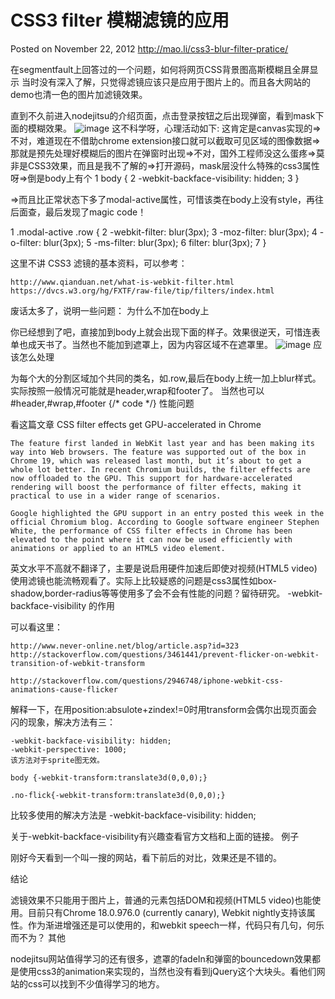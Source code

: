 
# CSS3 filter 模糊滤镜的应用
Posted on November 22, 2012	
http://mao.li/css3-blur-filter-pratice/

在segmentfault上回答过的一个问题，如何将网页CSS背景图高斯模糊且全屏显示
当时没有深入了解，只觉得滤镜应该只是应用于图片上的。而且各大网站的demo也清一色的图片加滤镜效果。

直到不久前进入nodejitsu的介绍页面，点击登录按钮之后出现弹窗，看到mask下面的模糊效果。
![image](http://mao.li/wp-content/uploads/2012/11/Web-Operations-Nodejitsu-Inc..png)
这不科学呀，心理活动如下:
这肯定是canvas实现的=>不对，难道现在不借助chrome extension接口就可以截取可见区域的图像数据=>那就是预先处理好模糊后的图片在弹窗时出现=>不对，国外工程师没这么蛋疼=>莫非是CSS3效果，而且是我不了解的=>打开源码，mask层没什么特殊的css3属性呀=>倒是body上有个
1	body {
2	-webkit-backface-visibility: hidden;
3	}

=>而且比正常状态下多了modal-active属性，可惜该类在body上没有style，再往后面查，最后发现了magic code！

1	.modal-active .row {
2	-webkit-filter: blur(3px);
3	-moz-filter: blur(3px);
4	-o-filter: blur(3px);
5	-ms-filter: blur(3px);
6	filter: blur(3px);
7	}

这里不讲 CSS3 滤镜的基本资料，可以参考：

    http://www.qianduan.net/what-is-webkit-filter.html
    https://dvcs.w3.org/hg/FXTF/raw-file/tip/filters/index.html

废话太多了，说明一些问题：
为什么不加在body上

你已经想到了吧，直接加到body上就会出现下面的样子。效果很逆天，可惜连表单也成天书了。当然也不能加到遮罩上，因为内容区域不在遮罩里。
![image](http://mao.li/wp-content/uploads/2012/11/Web-Operations-Nodejitsu-Inc.1.png)
应该怎么处理

为每个大的分割区域加个共同的类名，如.row,最后在body上统一加上blur样式。实际按照一般情况可能就是header,wrap和footer了。
当然也可以#header,#wrap,#footer {/* code */}
性能问题

看这篇文章 CSS filter effects get GPU-accelerated in Chrome

    The feature first landed in WebKit last year and has been making its way into Web browsers. The feature was supported out of the box in Chrome 19, which was released last month, but it’s about to get a whole lot better. In recent Chromium builds, the filter effects are now offloaded to the GPU. This support for hardware-accelerated rendering will boost the performance of filter effects, making it practical to use in a wider range of scenarios.

    Google highlighted the GPU support in an entry posted this week in the official Chromium blog. According to Google software engineer Stephen White, the performance of CSS filter effects in Chrome has been elevated to the point where it can now be used efficiently with animations or applied to an HTML5 video element. 

英文水平不高就不翻译了，主要是说启用硬件加速后即使对视频(HTML5 video)使用滤镜也能流畅观看了。实际上比较疑惑的问题是css3属性如box-shadow,border-radius等等使用多了会不会有性能的问题？留待研究。
-webkit-backface-visibility 的作用

可以看这里：

    http://www.never-online.net/blog/article.asp?id=323
    http://stackoverflow.com/questions/3461441/prevent-flicker-on-webkit-transition-of-webkit-transform

    http://stackoverflow.com/questions/2946748/iphone-webkit-css-animations-cause-flicker

解释一下，在用position:absulote+zindex!=0时用transform会偶尔出现页面会闪的现象，解决方法有三：

    -webkit-backface-visibility: hidden;
    -webkit-perspective: 1000;
    该方法对于sprite图无效。

    body {-webkit-transform:translate3d(0,0,0);}

    .no-flick{-webkit-transform:translate3d(0,0,0);}

比较多使用的解决方法是 -webkit-backface-visibility: hidden;

关于-webkit-backface-visibility有兴趣查看官方文档和上面的链接。
例子

刚好今天看到一个叫一搜的网站，看下前后的对比，效果还是不错的。

结论

滤镜效果不只能用于图片上，普通的元素包括DOM和视频(HTML5 video)也能使用。目前只有Chrome 18.0.976.0 (currently canary), Webkit nightly支持该属性。作为渐进增强还是可以使用的，和webkit speech一样，代码只有几句，何乐而不为？
其他

nodejitsu网站值得学习的还有很多，遮罩的fadeIn和弹窗的bouncedown效果都是使用css3的animation来实现的，当然也没有看到jQuery这个大块头。看他们网站的css可以找到不少值得学习的地方。
